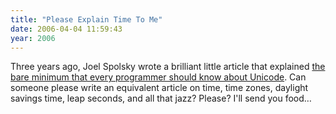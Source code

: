 ```yaml
---
title: "Please Explain Time To Me"
date: 2006-04-04 11:59:43
year: 2006
---
```

<p>Three years ago, Joel Spolsky wrote a brilliant little article that explained <a href="http://www.joelonsoftware.com/articles/Unicode.html">the bare minimum that every programmer should know about Unicode</a>.  Can someone please write an equivalent article on time, time zones, daylight savings time, leap seconds, and all that jazz?  Please?  I'll send you food…</p>
